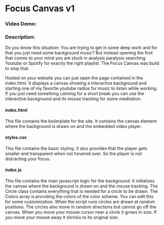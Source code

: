 # Focus Canvas v1
### Video Demo: <URL>
### Description: 

Do you know this situation: You are trying to get in some deep work and for that you just need some background music? But instead opening the first that comes to your mind you are stuck in analysis paralysis searching Youtube or Spotify for exactly the right playlist. The Focus Canvas was build to stop that.

Hosted on your website you can just open the page contained in the index.html. It displays a canvas showing a interactive background and starting one of my favorite youtube radios for music to listen while working. If you just need something calming for a short break you can use the interactive background and its mouse tracking for some meditation.

#### index.html

This file contains the boilerplate for the site. It contains the canvas element where the background is drawn on and the embedded video player. 

#### styles.css

This file contains the basic styling. It also provides that the player gets smaller and transparent when not hovered over. So the player is not distracting your focus. 

#### index.js

This file contains the main javascript logic for the background. It initializes the canvas where the background is drawn on and the mouse tracking. The Circle class contains everything that is needed for a circle to be drawn. The Colors array is providing the colors of the color scheme. You can edit this for some customization. When the script runs circles are drawn at random positions. The circles also move in random directions but cannot go off the canvas. When you move your mouse cursor near a circle it grows in size. If you move your mouse away it shrinks to its original size. 
